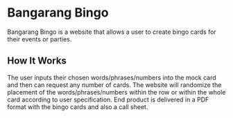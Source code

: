 # Bangarang Bingo 

Bangarang Bingo is a website that allows a user to create bingo cards for their events or parties.

## How It Works
The user inputs their chosen words/phrases/numbers into the mock card and then can request any number of cards. The website will randomize the placement of the words/phrases/numbers within the row or within the whole card according to user specification. End product is delivered in a PDF format with the bingo cards and also a call sheet.
